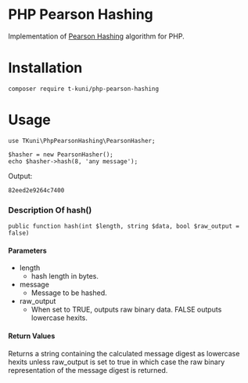 # PHP Pearson Hashing

Implementation of [Pearson Hashing](https://en.wikipedia.org/wiki/Pearson_hashing) algorithm for PHP.

# Installation

```
composer require t-kuni/php-pearson-hashing
```

# Usage

```
use TKuni\PhpPearsonHashing\PearsonHasher;

$hasher = new PearsonHasher();
echo $hasher->hash(8, 'any message');
```

Output:

```
82eed2e9264c7400
```

### Description Of hash()

```
public function hash(int $length, string $data, bool $raw_output = false)
``` 

#### Parameters

* length
    * hash length in bytes.
* message
    * Message to be hashed.
* raw_output
    * When set to TRUE, outputs raw binary data. FALSE outputs lowercase hexits.


#### Return Values

Returns a string containing the calculated message digest as lowercase hexits unless raw_output is set to true in which case the raw binary representation of the message digest is returned.